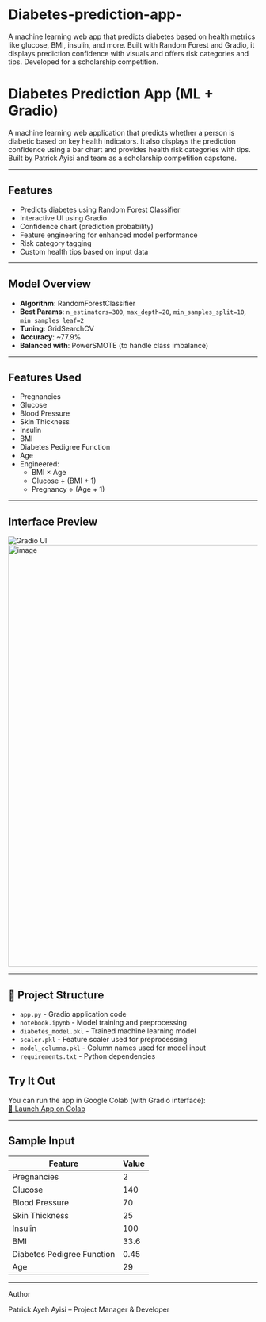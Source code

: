 # Diabetes-prediction-app-
A machine learning web app that predicts diabetes based on health metrics like glucose, BMI, insulin, and more. Built with Random Forest and Gradio, it displays prediction confidence with visuals and offers risk categories and tips. Developed for a scholarship competition.

#  Diabetes Prediction App (ML + Gradio)

A machine learning web application that predicts whether a person is diabetic based on key health indicators. It also displays the prediction confidence using a bar chart and provides health risk categories with tips. Built by Patrick Ayisi and team as a scholarship competition capstone.

---

##  Features

- Predicts diabetes using Random Forest Classifier
- Interactive UI using Gradio
- Confidence chart (prediction probability)
- Feature engineering for enhanced model performance
- Risk category tagging
- Custom health tips based on input data

---

##  Model Overview

- **Algorithm**: RandomForestClassifier
- **Best Params**: `n_estimators=300`, `max_depth=20`, `min_samples_split=10`, `min_samples_leaf=2`
- **Tuning**: GridSearchCV
- **Accuracy**: ~77.9%
- **Balanced with**: PowerSMOTE (to handle class imbalance)

---

##  Features Used

- Pregnancies  
- Glucose  
- Blood Pressure  
- Skin Thickness  
- Insulin  
- BMI  
- Diabetes Pedigree Function  
- Age  
- Engineered:  
    - BMI × Age  
    - Glucose ÷ (BMI + 1)  
    - Pregnancy ÷ (Age + 1)

---

##  Interface Preview

![Gradio UI](images/app_screenshot.png)  
<img width="1570" height="851" alt="image" src="https://github.com/user-attachments/assets/adfe2a1d-73a5-45c1-bd5a-f046295f3c87" />

---

## 📁 Project Structure

- `app.py` - Gradio application code
- `notebook.ipynb` - Model training and preprocessing
- `diabetes_model.pkl` - Trained machine learning model
- `scaler.pkl` - Feature scaler used for preprocessing
- `model_columns.pkl` - Column names used for model input
- `requirements.txt` - Python dependencies

##  Try It Out

You can run the app in Google Colab (with Gradio interface):  
[🔗 Launch App on Colab](https://163e6b14f1a956f0f0.gradio.live/)

---

##  Sample Input

| Feature         | Value |
|----------------|-------|
| Pregnancies     | 2     |
| Glucose         | 140   |
| Blood Pressure  | 70    |
| Skin Thickness  | 25    |
| Insulin         | 100   |
| BMI             | 33.6  |
| Diabetes Pedigree Function | 0.45 |
| Age             | 29    |

---



Author

Patrick Ayeh Ayisi – Project Manager & Developer
